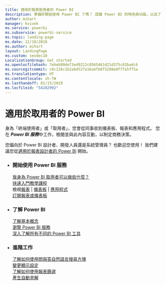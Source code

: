 ```yaml
---
title: 適用於報表取用者的 Power BI
description: 準備好開始使用 Power BI 了嗎？ 認識 Power BI 的特色與功能，以及了解 Power BI 取用者或使用者如何妥善運用它們。
author: mihart
manager: kvivek
ms.service: powerbi
ms.subservice: powerbi-service
ms.topic: landing-page
ms.date: 12/10/2018
ms.author: mihart
layout: LandingPage
ms.custom: seodec18
LocalizationGroup: Get started
ms.openlocfilehash: 7ebeb80de73ed9212c8565461d21d375c63badc6
ms.sourcegitcommit: c8c126c1b2ab4527a16a4fb8f5208e0f7fa5ff5a
ms.translationtype: HT
ms.contentlocale: zh-TW
ms.lasthandoff: 01/15/2019
ms.locfileid: "54282992"
---
```

# <a name="power-bi-for-consumers"></a>適用於取用者的 Power BI
身為「終端使用者」或「取用者」，您會從同事收到儀表板、報表和應用程式。 您在 ***Power BI 服務***中工作，檢閱並與此內容互動，以制定商務決策。

您偏向於 Power BI 設計者、開發人員還是系統管理員？ 也歡迎您使用！ 我們建議您從[適用於報表設計者的 Power BI](../power-bi-creator-landing.md) 開始。

<ul class="panelContent cardsF"> 
              <li> 
                             <div class="cardSize"> 
                                           <div class="cardPadding"> 
                                                          <div class="card"> 
                                                                        <div class="cardText"> 
                                                                                      <h3>開始使用 Power BI 服務</h3> 
                                                                                      <p></p>
                                                                                            <a href="end-user-consumer.md">我身為 Power BI 取用者可以做些什麼？</a><br/> 
                                                                                            <a href="../service-get-started.md">快速入門教學課程</a><br/>
檢視<a href="end-user-report-open.md">報表</a> | <a href="end-user-dashboard-open.md">儀表板</a> | <a href="end-user-apps.md">應用程式</a><br/> 
                                                                                            <!--<a href="end-user-collaborate.md">Collaborate</a><br/> -->
                                                                                            <a href="end-user-subscribe.md">訂閱報表或儀表板</a><br/> 
                                                                        </div> 
                                                          </div> 
                                           </div> 
                             </div> 
              </li>
              <li> 
                             <div class="cardSize"> 
                                           <div class="cardPadding"> 
                                                          <div class="card"> 
                                                                        <div class="cardText"> 
                                                                                      <h3>了解 Power BI</h3> 
                                                                                      <p></p>
                                                                                            <a href="end-user-basic-concepts.md">了解基本概念</a><br/>
                                                                                            <a href="end-user-experience.md">瀏覽 Power BI 服務</a><br/> 
                                                                                            <a href="../power-bi-overview.md">深入了解所有不同的 Power BI 工具</a><br/> 
                                                                                            <!--<a href="end-user-faq.md">FAQ: Frequently Asked Questions</a> -->
                                                                        </div> 
                                                          </div> 
                                           </div> 
                             </div> 
              </li>
              <li> 
                             <div class="cardSize"> 
                                           <div class="cardPadding"> 
                                                          <div class="card"> 
                                                                        <div class="cardText"> 
                                                                                      <h3>進階工作</h3> 
                                                                                      <p></p>
                                                                                            <a href="end-user-q-and-a.md">了解如何使用問與答自然語言搜尋方塊</a><br/> 
                                                                                            <a href="end-user-focus.md">變更顯示設定</a><br/> 
                                                                                            <a href="end-user-report-filter.md">了解如何使用報表篩選</a><br> 
                                                                                            <a href="end-user-insights.md">產生自動見解</a><br/> 
                                                                        </div> 
                                                          </div> 
                                           </div> 
                             </div> 
              </li>
</ul>


